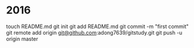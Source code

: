 # 2016
touch README.md
git init
git add README.md
git commit -m "first commit"
git remote add origin git@github.com:adong7639/gitstudy.git
git push -u origin master
